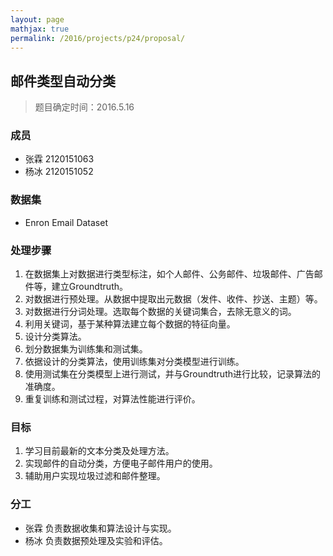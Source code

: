 ```yaml
---
layout: page
mathjax: true
permalink: /2016/projects/p24/proposal/
---
```


## 邮件类型自动分类

> 题目确定时间：2016.5.16

### 成员

- 张霖 2120151063
- 杨冰 2120151052

### 数据集

- Enron Email Dataset

### 处理步骤

1. 在数据集上对数据进行类型标注，如个人邮件、公务邮件、垃圾邮件、广告邮件等，建立Groundtruth。
2. 对数据进行预处理。从数据中提取出元数据（发件、收件、抄送、主题）等。
3. 对数据进行分词处理。选取每个数据的关键词集合，去除无意义的词。
4. 利用关键词，基于某种算法建立每个数据的特征向量。
5. 设计分类算法。
5. 划分数据集为训练集和测试集。
6. 依据设计的分类算法，使用训练集对分类模型进行训练。
7. 使用测试集在分类模型上进行测试，并与Groundtruth进行比较，记录算法的准确度。
8. 重复训练和测试过程，对算法性能进行评价。

### 目标

1. 学习目前最新的文本分类及处理方法。
2. 实现邮件的自动分类，方便电子邮件用户的使用。
3. 辅助用户实现垃圾过滤和邮件整理。

### 分工

- 张霖 负责数据收集和算法设计与实现。
- 杨冰 负责数据预处理及实验和评估。